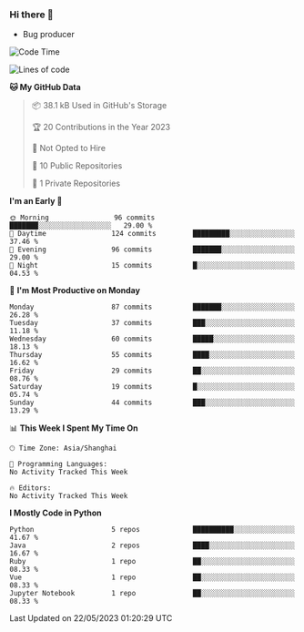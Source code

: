 ### Hi there 👋
* Bug producer
<!--START_SECTION:waka-->
![Code Time](http://img.shields.io/badge/Code%20Time-906%20hrs%2047%20mins-blue)

![Lines of code](https://img.shields.io/badge/From%20Hello%20World%20I%27ve%20Written-77.9%20thousand%20lines%20of%20code-blue)

**🐱 My GitHub Data** 

> 📦 38.1 kB Used in GitHub's Storage 
 > 
> 🏆 20 Contributions in the Year 2023
 > 
> 🚫 Not Opted to Hire
 > 
> 📜 10 Public Repositories 
 > 
> 🔑 1 Private Repositories 
 > 
**I'm an Early 🐤** 

```text
🌞 Morning                96 commits          ███████░░░░░░░░░░░░░░░░░░   29.00 % 
🌆 Daytime                124 commits         █████████░░░░░░░░░░░░░░░░   37.46 % 
🌃 Evening                96 commits          ███████░░░░░░░░░░░░░░░░░░   29.00 % 
🌙 Night                  15 commits          █░░░░░░░░░░░░░░░░░░░░░░░░   04.53 % 
```
📅 **I'm Most Productive on Monday** 

```text
Monday                   87 commits          ███████░░░░░░░░░░░░░░░░░░   26.28 % 
Tuesday                  37 commits          ███░░░░░░░░░░░░░░░░░░░░░░   11.18 % 
Wednesday                60 commits          █████░░░░░░░░░░░░░░░░░░░░   18.13 % 
Thursday                 55 commits          ████░░░░░░░░░░░░░░░░░░░░░   16.62 % 
Friday                   29 commits          ██░░░░░░░░░░░░░░░░░░░░░░░   08.76 % 
Saturday                 19 commits          █░░░░░░░░░░░░░░░░░░░░░░░░   05.74 % 
Sunday                   44 commits          ███░░░░░░░░░░░░░░░░░░░░░░   13.29 % 
```


📊 **This Week I Spent My Time On** 

```text
🕑︎ Time Zone: Asia/Shanghai

💬 Programming Languages: 
No Activity Tracked This Week

🔥 Editors: 
No Activity Tracked This Week
```

**I Mostly Code in Python** 

```text
Python                   5 repos             ██████████░░░░░░░░░░░░░░░   41.67 % 
Java                     2 repos             ████░░░░░░░░░░░░░░░░░░░░░   16.67 % 
Ruby                     1 repo              ██░░░░░░░░░░░░░░░░░░░░░░░   08.33 % 
Vue                      1 repo              ██░░░░░░░░░░░░░░░░░░░░░░░   08.33 % 
Jupyter Notebook         1 repo              ██░░░░░░░░░░░░░░░░░░░░░░░   08.33 % 
```




 Last Updated on 22/05/2023 01:20:29 UTC
<!--END_SECTION:waka-->
